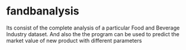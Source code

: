 # fandbanalysis
Its consist of the complete analysis of a particular Food and Beverage Industry dataset. And also the the program can be used to predict the market value of new product with different parameters
